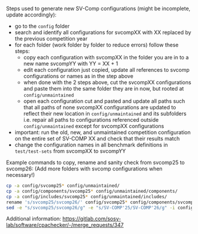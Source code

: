 <!--
This file is part of CPAchecker,
a tool for configurable software verification:
https://cpachecker.sosy-lab.org

SPDX-FileCopyrightText: 2007-2025 Dirk Beyer <https://www.sosy-lab.org>

SPDX-License-Identifier: Apache-2.0
-->

Steps used to generate new SV-Comp configurations (might be incomplete, update accordingly):
- go to the `config` folder
- search and identify all configurations for svcompXX with XX replaced by the previous competition year 
- for each folder (work folder by folder to reduce errors) follow these steps:
  - copy each configuration with svcompXX in the folder you are in to a new name svcompYY with YY = XX + 1
  - edit each configuration just copied, update all references to svcomp configurations or names as in the step above
  - when done with the 2 steps above, cut the svcompXX configurations and paste them into the same folder they are in now, but rooted at `config/unmaintained`
  - open each configuration cut and pasted and update all paths such that all paths of none svcompXX configurations are updated to reflect their new location in `config/unmaintained` and its subfolders
    i.e. repair all paths to configurations referenced outside `config/unmaintained` except for svcompXX configurations
- important: run the old, new, and unmaintained competition configuration on the entire set of SV-COMP XX and check that their results match
- change the configuration names in all benchmark definitions in `test/test-sets` from svcompXX to svcompYY 

Example commands to copy, rename and sanity check from svcomp25 to svcomp26:
(Add more folders with svcomp configurations when necessary!)
```bash
cp -a config/svcomp25* config/unmaintained/
cp -a config/components/svcomp25* config/unmaintained/components/
cp -a config/includes/svcomp25* config/unmaintained/includes/
rename 's/svcomp25/svcomp26/' config/svcomp25* config/components/svcomp25* config/includes/svcomp25*
sed -e "s/svcomp25/svcomp26/g" -e "s/SV-COMP'25/SV-COMP'26/g" -i config/**/svcomp26*
```

Additional information: https://gitlab.com/sosy-lab/software/cpachecker/-/merge_requests/347
